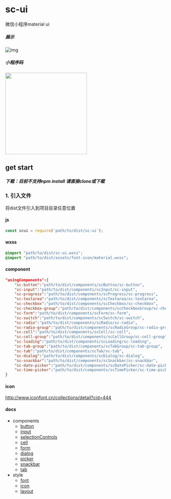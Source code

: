 # sc-ui

微信小程序material ui

##### 展示

![img](https://cdn.rawgit.com/xbup/sc-ui/104ff7c2/test.gif)

##### 小程序码

<img src="https://cdn.rawgit.com/xbup/sc-ui/5b814316/gh_8cb2d1e6af9d_1280.jpg" height="256px" width="256px" />

## get start

##### 下载：目前不支持npm install 请直接clone或下载

### 1. 引入文件

将dist文件引入到项目目录任意位置

#### js
``` js
const scui = require('path/to/dist/sc-ui');
```
#### wxss
``` css
@import "path/to/dist/sc-ui.wxss";
@import "path/to/dist/assets/font-icon/material.wxss";
```

#### component
```json
"usingComponents":{
    "sc-button":"path/to/dist/components/scButton/sc-button",
    "sc-input":"path/to/dist/components/scInput/sc-input",
    "sc-progress":"path/to/dist/components/scProgress/sc-progress",
    "sc-textarea":"path/to/dist/components/scTextarea/sc-textarea",
    "sc-checkbox":"path/to/dist/components/scCheckbox/sc-checkbox",
    "sc-checkbox-group":"path/to/dist/components/scCheckboxGroup/sc-checkbox-group",
    "sc-form":"path/to/dist/components/scForm/sc-form",
    "sc-switch":"path/to/dist/components/scSwitch/sc-switch",
    "sc-radio":"path/to/dist/components/scRadio/sc-radio",
    "sc-radio-group":"path/to/dist/components/scRadioGroup/sc-radio-group",
    "sc-cell":"path/to/dist/components/scCell/sc-cell",
    "sc-cell-group":"path/to/dist/components/scCellGroup/sc-cell-group",
    "sc-loading":"path/to/dist/components/scLoading/sc-loading",
    "sc-tab-group":"path/to/dist/components/scTabGroup/sc-tab-group",
    "sc-tab":"path/to/dist/components/scTab/sc-tab",
    "sc-dialog":"path/to/dist/components/scDialog/sc-dialog",
    "sc-snackbar":"path/to/dist/components/scSnackbar/sc-snackbar",
    "sc-date-picker":"path/to/dist/components/scDatePicker/sc-date-picker",
    "sc-time-picker":"path/to/dist/components/scTimePicker/sc-time-picker"
}
```

#### icon
http://www.iconfont.cn/collections/detail?cid=444

#### docs

 - components
   - [button](https://github.com/xbup/sc-ui/tree/master/docs/components/button)
   - [input](https://github.com/xbup/sc-ui/tree/master/docs/components/input)
   - [selectionControls](https://github.com/xbup/sc-ui/tree/master/docs/components/selectionControls)
   - [cell](https://github.com/xbup/sc-ui/tree/master/docs/components/cell)
   - [form](https://github.com/xbup/sc-ui/tree/master/docs/components/form)
   - [dialog](https://github.com/xbup/sc-ui/tree/master/docs/components/dialog)
   - [picker](https://github.com/xbup/sc-ui/tree/master/docs/components/picker)
   - [snackbar](https://github.com/xbup/sc-ui/tree/master/docs/components/snackbar)
   - [tab](https://github.com/xbup/sc-ui/tree/master/docs/components/tab)
 - style
   - [font](https://github.com/xbup/sc-ui/tree/master/docs/style/font)
   - [icon](https://github.com/xbup/sc-ui/tree/master/docs/style/icon)
   - [layout](https://github.com/xbup/sc-ui/tree/master/docs/style/layout)


